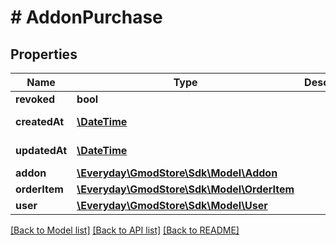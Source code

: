 # # AddonPurchase

## Properties

Name | Type | Description | Notes
------------ | ------------- | ------------- | -------------
**revoked** | **bool** |  |
**createdAt** | [**\DateTime**](\DateTime.md) |  | [optional] [readonly]
**updatedAt** | [**\DateTime**](\DateTime.md) |  | [optional] [readonly]
**addon** | [**\Everyday\GmodStore\Sdk\Model\Addon**](Addon.md) |  | [optional]
**orderItem** | [**\Everyday\GmodStore\Sdk\Model\OrderItem**](OrderItem.md) |  | [optional]
**user** | [**\Everyday\GmodStore\Sdk\Model\User**](User.md) |  | [optional]

[[Back to Model list]](../../README.md#models) [[Back to API list]](../../README.md#endpoints) [[Back to README]](../../README.md)

